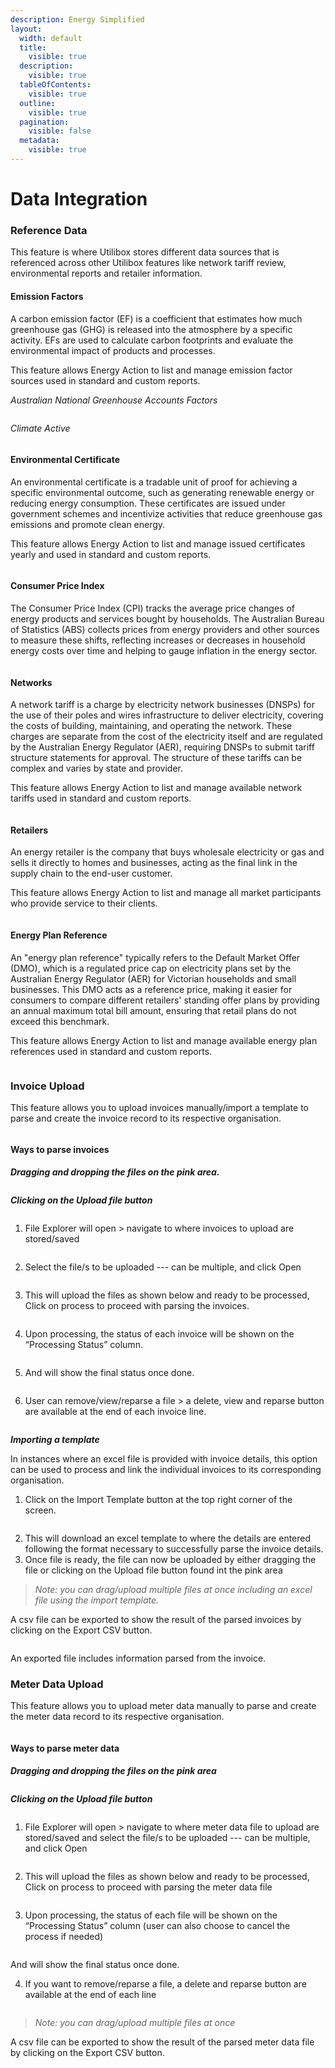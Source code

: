 ```yaml
---
description: Energy Simplified
layout:
  width: default
  title:
    visible: true
  description:
    visible: true
  tableOfContents:
    visible: true
  outline:
    visible: true
  pagination:
    visible: false
  metadata:
    visible: true
---
```


# Data Integration

### Reference Data

This feature is where Utilibox stores different data sources that is referenced across other Utilibox features like network tariff review, environmental reports and retailer information.

#### Emission Factors

A carbon emission factor (EF) is a coefficient that estimates how much greenhouse gas (GHG) is released into the atmosphere by a specific activity. EFs are used to calculate carbon footprints and evaluate the environmental impact of products and processes.

This feature allows Energy Action to list and manage emission factor sources used in standard and custom reports.

_Australian National Greenhouse Accounts Factors_&#x20;

<figure><img src="../.gitbook/assets/ANGHAF.png" alt=""><figcaption></figcaption></figure>

_Climate Active_&#x20;

<figure><img src="../.gitbook/assets/ClimateActive.png" alt=""><figcaption></figcaption></figure>

#### Environmental Certificate

An environmental certificate is a tradable unit of proof for achieving a specific environmental outcome, such as generating renewable energy or reducing energy consumption. These certificates are issued under government schemes and incentivize activities that reduce greenhouse gas emissions and promote clean energy.

This feature allows Energy Action to list and manage issued certificates yearly and used in standard and custom reports.

<figure><img src="../.gitbook/assets/EnvironmentalCerts.png" alt=""><figcaption></figcaption></figure>

#### Consumer Price Index

The Consumer Price Index (CPI) tracks the average price changes of energy products and services bought by households. The Australian Bureau of Statistics (ABS) collects prices from energy providers and other sources to measure these shifts, reflecting increases or decreases in household energy costs over time and helping to gauge inflation in the energy sector.

<figure><img src="../.gitbook/assets/CPI.png" alt=""><figcaption></figcaption></figure>

#### Networks

A network tariff is a charge by electricity network businesses (DNSPs) for the use of their poles and wires infrastructure to deliver electricity, covering the costs of building, maintaining, and operating the network. These charges are separate from the cost of the electricity itself and are regulated by the Australian Energy Regulator (AER), requiring DNSPs to submit tariff structure statements for approval. The structure of these tariffs can be complex and varies by state and provider.

This feature allows Energy Action to list and manage available network tariffs used in standard and custom reports.

<figure><img src="../.gitbook/assets/NetworkTariff.png" alt=""><figcaption></figcaption></figure>

#### Retailers

An energy retailer is the company that buys wholesale electricity or gas and sells it directly to homes and businesses, acting as the final link in the supply chain to the end-user customer.

This feature allows Energy Action to list and manage all market participants who provide service to their clients.

<figure><img src="../.gitbook/assets/Retailers.png" alt=""><figcaption></figcaption></figure>

#### Energy Plan Reference

An "energy plan reference" typically refers to the Default Market Offer (DMO), which is a regulated price cap on electricity plans set by the Australian Energy Regulator (AER) for Victorian households and small businesses. This DMO acts as a reference price, making it easier for consumers to compare different retailers' standing offer plans by providing an annual maximum total bill amount, ensuring that retail plans do not exceed this benchmark.

This feature allows Energy Action to list and manage available energy plan references used in standard and custom reports.

<figure><img src="../.gitbook/assets/EnergyPlan.png" alt=""><figcaption></figcaption></figure>

### Invoice Upload

This feature allows you to upload invoices manually/import a template to parse and create the invoice record to its respective organisation.&#x20;

<figure><img src="../.gitbook/assets/InvoiceUpload1.png" alt=""><figcaption></figcaption></figure>

#### Ways to parse invoices

_**Dragging and dropping the files on the pink area.**_

<figure><img src="../.gitbook/assets/InvoiceUpload2.png" alt=""><figcaption></figcaption></figure>

_**Clicking on the Upload file button**_

<div align="left"><figure><img src="../.gitbook/assets/InvoiceUpload3.png" alt=""><figcaption></figcaption></figure></div>

1. File Explorer will open > navigate to where invoices to upload are stored/saved&#x20;

<div align="left"><figure><img src="../.gitbook/assets/InvoiceUpload5.png" alt=""><figcaption></figcaption></figure></div>

2. Select the file/s to be uploaded --- can be multiple, and click Open

<figure><img src="../.gitbook/assets/InvoiceUpload5.png" alt=""><figcaption></figcaption></figure>

3. This will upload the files as shown below and ready to be processed, Click on process to proceed with parsing the invoices.&#x20;

<figure><img src="../.gitbook/assets/InvoiceUpload6.png" alt=""><figcaption></figcaption></figure>

4. Upon processing, the status of each invoice will be shown on the “Processing Status” column.&#x20;

<figure><img src="../.gitbook/assets/InvoiceUpload7.png" alt=""><figcaption></figcaption></figure>

5. And will show the final status once done.&#x20;

<figure><img src="../.gitbook/assets/InvoiceUpload8.png" alt=""><figcaption></figcaption></figure>

6. User can remove/view/reparse a file > a delete, view and reparse button are available at the end of each invoice line.&#x20;

<figure><img src="../.gitbook/assets/InvoiceUpload9.png" alt=""><figcaption></figcaption></figure>

_**Importing a template**_

In instances where an excel file is provided with invoice details, this option can be used to process and link the individual invoices to its corresponding organisation.

1. Click on the Import Template button at the top right corner of the screen.&#x20;

<figure><img src="../.gitbook/assets/InvoiceUpload10.png" alt=""><figcaption></figcaption></figure>

2. This will download an excel template to where the details are entered following the format necessary to successfully parse the invoice details.
3. Once file is ready, the file can now be uploaded by either dragging the file or clicking on the Upload file button found int the pink area

> _Note: you can drag/upload multiple files at once including an excel file using the import template._

A csv file can be exported to show the result of the parsed invoices by clicking on the Export CSV button.&#x20;

<figure><img src="../.gitbook/assets/InvoiceUpload11.png" alt=""><figcaption></figcaption></figure>

An exported file includes information parsed from the invoice.

### Meter Data Upload

This feature allows you to upload meter data manually to parse and create the meter data record to its respective organisation.&#x20;

<figure><img src="../.gitbook/assets/MeterDataUpload1.png" alt=""><figcaption></figcaption></figure>

#### Ways to parse meter data

_**Dragging and dropping the files on the pink area**_

<figure><img src="../.gitbook/assets/MeterDataUpload2.png" alt=""><figcaption></figcaption></figure>

_**Clicking on the Upload file button**_

<div align="left"><figure><img src="../.gitbook/assets/InvoiceUpload3.png" alt=""><figcaption></figcaption></figure></div>

1. File Explorer will open > navigate to where meter data file to upload are stored/saved and select the file/s to be uploaded --- can be multiple, and click Open

<figure><img src="../.gitbook/assets/MeterDataUpload3.png" alt=""><figcaption></figcaption></figure>

2. This will upload the files as shown below and ready to be processed, Click on process to proceed with parsing the meter data file

<figure><img src="../.gitbook/assets/MeterDataUpload4.png" alt=""><figcaption></figcaption></figure>

3. Upon processing, the status of each file will be shown on the “Processing Status” column (user can also choose to cancel the process if needed)

<figure><img src="../.gitbook/assets/MeterDataUpload5.png" alt=""><figcaption></figcaption></figure>

&#x20;      And will show the final status once done.

4. If you want to remove/reparse a file, a delete and reparse button are available at the end of each line

<figure><img src="../.gitbook/assets/MeterDataUpload6.png" alt=""><figcaption></figcaption></figure>

> _Note: you can drag/upload multiple files at once_

A csv file can be exported to show the result of the parsed meter data file by clicking on the Export CSV button.
